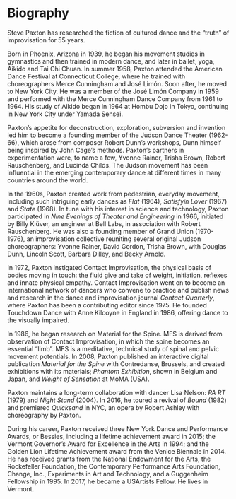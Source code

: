 # Biography

Steve Paxton has researched the fiction of cultured dance and the “truth” of improvisation for 55 years.

Born in Phoenix, Arizona in 1939, he began his movement studies in gymnastics and then trained in modern dance, and later in ballet, yoga, Aikido and Tai Chi Chuan. In summer 1958, Paxton attended the American Dance Festival at Connecticut College, where he trained with choreographers Merce Cunningham and José Limón. Soon after, he moved to New York City. He was a member of the José Limón Company in 1959 and performed with the Merce Cunningham Dance Company from 1961 to 1964. His study of Aikido began in 1964 at Hombu Dojo in Tokyo, continuing in New York City under Yamada Sensei.

Paxton’s appetite for deconstruction, exploration, subversion and invention led him to become a founding member of the Judson Dance Theater (1962-66), which arose from composer Robert Dunn’s workshops, Dunn himself being inspired by John Cage’s methods. Paxton’s partners in experimentation were, to name a few, Yvonne Rainer, Trisha Brown, Robert Rauschenberg, and Lucinda Childs. The Judson movement has been influential in the emerging contemporary dance at different times in many countries around the world. 

In the 1960s, Paxton created work from pedestrian, everyday movement, including such intriguing early dances as *Flat* (1964), *Satisfyin Lover* (1967) and *State* (1968). In tune with his interest in science and technology, Paxton participated in *Nine Evenings of Theater and Engineering* in 1966, initiated by Billy Klüver, an engineer at Bell Labs, in association with Robert Rauschenberg. He was also a founding member of Grand Union (1970-1976), an improvisation collective reuniting several original Judson choreographers: Yvonne Rainer, David Gordon, Trisha Brown, with Douglas Dunn, Lincoln Scott,  Barbara Dilley, and Becky Arnold. 

In 1972, Paxton instigated Contact Improvisation, the physical basis of bodies moving in touch: the fluid give and take of weight, initiation, reflexes and innate physical empathy. Contact Improvisation went on to become an international network of dancers who convene to practice and publish news and research in the dance and improvisation journal *Contact Quarterly*, where Paxton has been a contributing editor since 1975. He founded Touchdown Dance with Anne Kilcoyne in England in 1986, offering dance to the visually impaired. 

In 1986, he began research on Material for the Spine. MFS is derived from observation of Contact Improvisation, in which the spine becomes an essential “limb”. MFS is a meditative, technical study of spinal and pelvic movement potentials. In 2008, Paxton published an interactive digital publication *Material for the Spine* with Contredanse, Brussels, and created exhibitions with its materials; *Phantom Exhibition*, shown in Belgium and Japan, and *Weight of Sensation* at MoMA (USA).

Paxton maintains a long-term collaboration with dancer Lisa Nelson: *PA RT* (1979) and *Night Stand* (2004). In 2016, he toured a revival of *Bound* (1982) and premiered *Quicksand* in NYC, an opera by Robert Ashley with choreography by Paxton.

During his career, Paxton received three New York Dance and Performance Awards, or Bessies, including a lifetime achievement award in 2015; the Vermont Governor’s Award for Excellence in the Arts in 1994; and the Golden Lion Lifetime Achievement award from the Venice Biennale in 2014. He has received grants from the National Endowment for the Arts, the Rockefeller Foundation, the Contemporary Performance Arts Foundation, Change, Inc., Experiments in Art and Technology, and a Guggenheim Fellowship in 1995. In 2017, he became a USArtists Fellow. He lives in Vermont.
